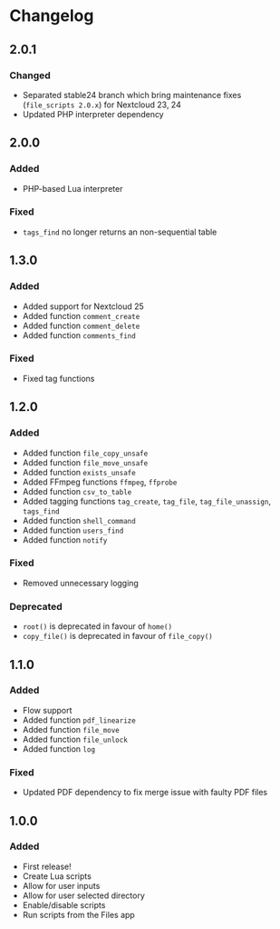 # Changelog

## 2.0.1

### Changed
- Separated stable24 branch which bring maintenance fixes (`file_scripts 2.0.x`) for Nextcloud 23, 24
- Updated PHP interpreter dependency

## 2.0.0

### Added
- PHP-based Lua interpreter

### Fixed
- `tags_find` no longer returns an non-sequential table

## 1.3.0

### Added
- Added support for Nextcloud 25
- Added function `comment_create`
- Added function `comment_delete`
- Added function `comments_find`

### Fixed
- Fixed tag functions


## 1.2.0

### Added

- Added function `file_copy_unsafe`
- Added function `file_move_unsafe`
- Added function `exists_unsafe`
- Added FFmpeg functions `ffmpeg`, `ffprobe`
- Added function `csv_to_table`
- Added tagging functions `tag_create`, `tag_file`, `tag_file_unassign`, `tags_find`
- Added function `shell_command`
- Added function `users_find` 
- Added function `notify`

### Fixed
- Removed unnecessary logging

### Deprecated
- `root()` is deprecated in favour of `home()`
- `copy_file()` is deprecated in favour of `file_copy()`


## 1.1.0

### Added

- Flow support
- Added function `pdf_linearize`
- Added function `file_move`
- Added function `file_unlock`
- Added function `log`

### Fixed
- Updated PDF dependency to fix merge issue with faulty PDF files


## 1.0.0

### Added

- First release!
- Create Lua scripts
- Allow for user inputs
- Allow for user selected directory
- Enable/disable scripts
- Run scripts from the Files app

